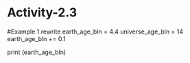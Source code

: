 # Activity-2.3
#Example 1 rewrite 
earth_age_bln = 4.4
universe_age_bln = 14
earth_age_bln += 0.1

print (earth_age_bln)
